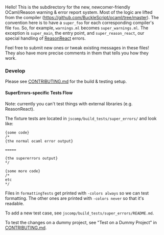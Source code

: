 Hello! This is the subdirectory for the new, newcomer-friendly OCaml/Reason warning & error report system. Most of the logic are lifted from the compiler (https://github.com/BuckleScript/ocaml/tree/master). The convention here is to have a `super_foo` for each corresponding compiler's file `foo`. So, for example, `warnings.ml` becomes `super_warnings.ml`. The exception is `super_main`, the entry point, and `super_reason_react`, our special handling of [ReasonReact](https://reasonml.github.io/reason-react/) errors.

Feel free to submit new ones or tweak existing messages in these files! They also have more precise comments in them that tells you how they work.

### Develop

Please see [CONTRIBUTING.md](../../CONTRIBUTING.md) for the build & testing setup.

#### SuperErrors-specific Tests Flow

Note: currently you can't test things with external libraries (e.g. ReasonReact).

The fixture tests are located in `jscomp/build_tests/super_errors/` and look like:
```
{some code}
/*
{the normal ocaml error output}

=====

{the supererrors output}
*/

{some more code}
/*
etc
*/
```

Files in `formattingTests` get printed with `-colors always` so we can test formatting. The other ones are printed with `-colors never` so that it's readable.

To add a new test case, see `jscomp/build_tests/super_errors/README.md`.

To test the changes on a dummy project, see "Test on a Dummy Project" in [CONTRIBUTING.md](../../CONTRIBUTING.md).

